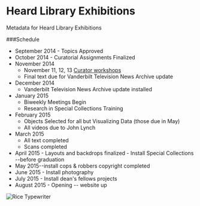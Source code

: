 Heard Library Exhibitions
=============

Metadata for Heard Library Exhibitions

###Schedule

* September 2014 - Topics Approved
* October 2014 - Curatorial Assignments Finalized
* November 2014 
  * November 11, 12, 13 [Curator workshops](https://gist.github.com/sterkenburgsara/34343b70805f0e853db8)
  * Final text due for Vanderbilt Television News Archive update
* December 2014
  * Vanderbilt Television News Archive update installed
* January 2015 
  * Biweekly Meetings Begin
  * Research in Special Collections Training
* February 2015 
  * Objects Selected for all but Visualizing Data (those due in May)
  * All videos due to John Lynch
* March 2015 
  * All text completed
  * Scans completed
* April 2015 - Layouts and backdrops finalized - Install Special Collections --before graduation
* May 2015--install cops & robbers copyright completed
* June 2015 - Install photography
* July 2015 - Install dean's fellows projects
* August 2015 - Opening -- website up

![Rice Typewriter](http://exhibits.library.vanderbilt.edu/images/aside-freedomSports272x218.jpg)
